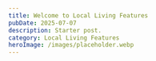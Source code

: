 ```yaml
---
title: Welcome to Local Living Features
pubDate: 2025-07-07
description: Starter post.
category: Local Living Features
heroImage: /images/placeholder.webp
---
```

